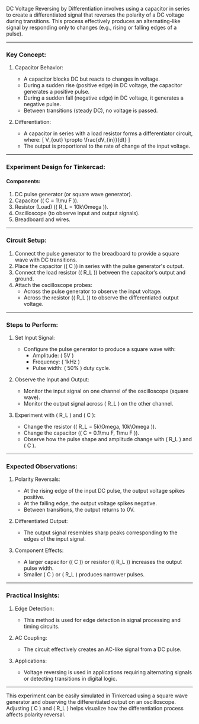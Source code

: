 DC Voltage Reversing by Differentiation involves using a capacitor in series to create a differentiated signal that reverses the polarity of a DC voltage during transitions. This process effectively produces an alternating-like signal by responding only to changes (e.g., rising or falling edges of a pulse).

---

### Key Concept:

1. Capacitor Behavior:
   - A capacitor blocks DC but reacts to changes in voltage.
   - During a sudden rise (positive edge) in DC voltage, the capacitor generates a positive pulse.
   - During a sudden fall (negative edge) in DC voltage, it generates a negative pulse.
   - Between transitions (steady DC), no voltage is passed.

2. Differentiation:
   - A capacitor in series with a load resistor forms a differentiator circuit, where:
     \[
     V_{out} \propto \frac{dV_{in}}{dt}
     \]
   - The output is proportional to the rate of change of the input voltage.

---

### Experiment Design for Tinkercad:

#### Components:
1. DC pulse generator (or square wave generator).
2. Capacitor (\( C = 1\mu F \)).
3. Resistor (Load) (\( R_L = 10k\Omega \)).
4. Oscilloscope (to observe input and output signals).
5. Breadboard and wires.

---

### Circuit Setup:
1. Connect the pulse generator to the breadboard to provide a square wave with DC transitions.
2. Place the capacitor (\( C \)) in series with the pulse generator's output.
3. Connect the load resistor (\( R_L \)) between the capacitor’s output and ground.
4. Attach the oscilloscope probes:
   - Across the pulse generator to observe the input voltage.
   - Across the resistor (\( R_L \)) to observe the differentiated output voltage.

---

### Steps to Perform:

1. Set Input Signal:
   - Configure the pulse generator to produce a square wave with:
     - Amplitude: \( 5V \)
     - Frequency: \( 1kHz \)
     - Pulse width: \( 50\% \) duty cycle.

2. Observe the Input and Output:
   - Monitor the input signal on one channel of the oscilloscope (square wave).
   - Monitor the output signal across \( R_L \) on the other channel.

3. Experiment with \( R_L \) and \( C \):
   - Change the resistor (\( R_L = 5k\Omega, 10k\Omega \)).
   - Change the capacitor (\( C = 0.1\mu F, 1\mu F \)).
   - Observe how the pulse shape and amplitude change with \( R_L \) and \( C \).

---

### Expected Observations:

1. Polarity Reversals:
   - At the rising edge of the input DC pulse, the output voltage spikes positive.
   - At the falling edge, the output voltage spikes negative.
   - Between transitions, the output returns to 0V.

2. Differentiated Output:
   - The output signal resembles sharp peaks corresponding to the edges of the input signal.

3. Component Effects:
   - A larger capacitor (\( C \)) or resistor (\( R_L \)) increases the output pulse width.
   - Smaller \( C \) or \( R_L \) produces narrower pulses.

---

### Practical Insights:

1. Edge Detection:
   - This method is used for edge detection in signal processing and timing circuits.

2. AC Coupling:
   - The circuit effectively creates an AC-like signal from a DC pulse.

3. Applications:
   - Voltage reversing is used in applications requiring alternating signals or detecting transitions in digital logic.

---

This experiment can be easily simulated in Tinkercad using a square wave generator and observing the differentiated output on an oscilloscope. Adjusting \( C \) and \( R_L \) helps visualize how the differentiation process affects polarity reversal.
